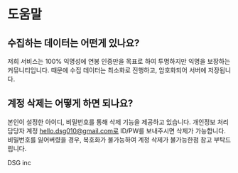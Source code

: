 # 도움말



## 수집하는 데이터는 어떤게 있나요?
저희 서비스는 100% 익명성에 연봉 인증만을 목표로 하여 투명하지만 익명을 보장하는 커뮤니티입니다. 
때문에 수집 데이터는 최소화로 진행하고, 암호화되어 서버에 저장됩니다. 


## 계정 삭제는 어떻게 하면 되나요? 
본인이 설정한 아이디, 비밀번호를 통해 삭제 기능을 제공하고 있습니다. 
개인정보 처리담당자 계정 hello.dsg010@gmail.com로 ID/PW를 보내주시면 삭제가 가능합니다.  
비밀번호를 잃어버렸을 경우, 복호화가 불가능하여 계정 삭제가 불가능한점 참고 부탁드립니다. 










DSG inc

